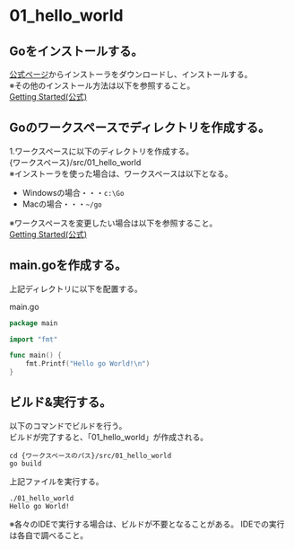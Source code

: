 # 01_hello_world

## Goをインストールする。
[公式ページ](https://golang.org/)からインストーラをダウンロードし、インストールする。  
※その他のインストール方法は以下を参照すること。  
[Getting Started(公式)](https://golang.org/doc/install)

## Goのワークスペースでディレクトリを作成する。
1.ワークスペースに以下のディレクトリを作成する。  
{ワークスペース}/src/01_hello_world  
※インストーラを使った場合は、ワークスペースは以下となる。
- Windowsの場合・・・```c:\Go```
- Macの場合・・・```~/go```

※ワークスペースを変更したい場合は以下を参照すること。  
[Getting Started(公式)](https://golang.org/doc/install)

## main.goを作成する。
上記ディレクトリに以下を配置する。

main.go
```go
package main

import "fmt"

func main() {
    fmt.Printf("Hello go World!\n")
}
```

## ビルド&実行する。
以下のコマンドでビルドを行う。  
ビルドが完了すると、「01_hello_world」が作成される。

```
cd {ワークスペースのパス}/src/01_hello_world
go build
```

上記ファイルを実行する。

```
./01_hello_world
Hello go World!
```

※各々のIDEで実行する場合は、ビルドが不要となることがある。
IDEでの実行は各自で調べること。
